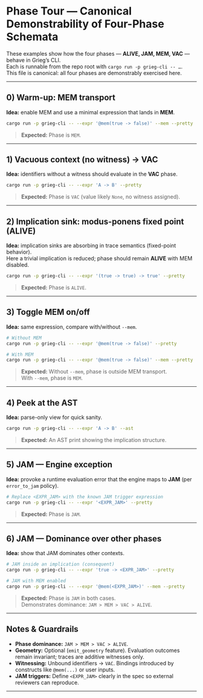 # Phase Tour — Canonical Demonstrability of Four-Phase Schemata

These examples show how the four phases — **ALIVE, JAM, MEM, VAC** — behave in Grieg’s CLI.  
Each is runnable from the repo root with `cargo run -p grieg-cli -- …`.  
This file is canonical: all four phases are demonstrably exercised here.

---

## 0) Warm-up: MEM transport

**Idea:** enable MEM and use a minimal expression that lands in **MEM**.

```bash
cargo run -p grieg-cli -- --expr '@mem(true -> false)' --mem --pretty
```

> **Expected:** Phase is `MEM`.

---

## 1) Vacuous context (no witness) → VAC

**Idea:** identifiers without a witness should evaluate in the **VAC** phase.

```bash
cargo run -p grieg-cli -- --expr 'A -> B' --pretty
```

> **Expected:** Phase is `VAC` (value likely `None`, no witness assigned).

---

## 2) Implication sink: modus-ponens fixed point (ALIVE)

**Idea:** implication sinks are absorbing in trace semantics (fixed-point behavior).  
Here a trivial implication is reduced; phase should remain **ALIVE** with MEM disabled.

```bash
cargo run -p grieg-cli -- --expr '(true -> true) -> true' --pretty
```

> **Expected:** Phase is `ALIVE`.

---

## 3) Toggle MEM on/off

**Idea:** same expression, compare with/without `--mem`.

```bash
# Without MEM
cargo run -p grieg-cli -- --expr '@mem(true -> false)' --pretty

# With MEM
cargo run -p grieg-cli -- --expr '@mem(true -> false)' --mem --pretty
```

> **Expected:** Without `--mem`, phase is outside MEM transport.  
> With `--mem`, phase is `MEM`.

---

## 4) Peek at the AST

**Idea:** parse-only view for quick sanity.

```bash
cargo run -p grieg-cli -- --expr 'A -> B' --ast
```

> **Expected:** An AST print showing the implication structure.

---

## 5) JAM — Engine exception

**Idea:** provoke a runtime evaluation error that the engine maps to **JAM** (per `error_to_jam` policy).

```bash
# Replace <EXPR_JAM> with the known JAM trigger expression
cargo run -p grieg-cli -- --expr '<EXPR_JAM>' --pretty
```

> **Expected:** Phase is `JAM`.

---

## 6) JAM — Dominance over other phases

**Idea:** show that JAM dominates other contexts.

```bash
# JAM inside an implication (consequent)
cargo run -p grieg-cli -- --expr 'true -> <EXPR_JAM>' --pretty

# JAM with MEM enabled
cargo run -p grieg-cli -- --expr '@mem(<EXPR_JAM>)' --mem --pretty
```

> **Expected:** Phase is `JAM` in both cases.  
> Demonstrates dominance: `JAM > MEM > VAC > ALIVE`.

---

## Notes & Guardrails

- **Phase dominance:** `JAM > MEM > VAC > ALIVE`.  
- **Geometry:** Optional (`emit_geometry` feature). Evaluation outcomes remain invariant; traces are additive witnesses only.  
- **Witnessing:** Unbound identifiers → `VAC`. Bindings introduced by constructs like `@mem(...)` or user inputs.  
- **JAM triggers:** Define `<EXPR_JAM>` clearly in the spec so external reviewers can reproduce.

---